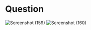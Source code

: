 # Question
![Screenshot (159)](https://github.com/aradhanayada/PW-assignment1-solution/assets/103102710/a9323e82-eeaa-4a0e-9bae-b85aba743a5c)
![Screenshot (160)](https://github.com/aradhanayada/PW-assignment1-solution/assets/103102710/f1d95b4e-97ca-4036-8c5c-08b85830e600)
